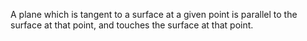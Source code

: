 A plane which is tangent to a surface at a given point is parallel to
the surface at that point, and touches the surface at that point.
